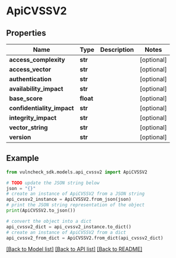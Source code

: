 # ApiCVSSV2


## Properties

Name | Type | Description | Notes
------------ | ------------- | ------------- | -------------
**access_complexity** | **str** |  | [optional] 
**access_vector** | **str** |  | [optional] 
**authentication** | **str** |  | [optional] 
**availability_impact** | **str** |  | [optional] 
**base_score** | **float** |  | [optional] 
**confidentiality_impact** | **str** |  | [optional] 
**integrity_impact** | **str** |  | [optional] 
**vector_string** | **str** |  | [optional] 
**version** | **str** |  | [optional] 

## Example

```python
from vulncheck_sdk.models.api_cvssv2 import ApiCVSSV2

# TODO update the JSON string below
json = "{}"
# create an instance of ApiCVSSV2 from a JSON string
api_cvssv2_instance = ApiCVSSV2.from_json(json)
# print the JSON string representation of the object
print(ApiCVSSV2.to_json())

# convert the object into a dict
api_cvssv2_dict = api_cvssv2_instance.to_dict()
# create an instance of ApiCVSSV2 from a dict
api_cvssv2_from_dict = ApiCVSSV2.from_dict(api_cvssv2_dict)
```
[[Back to Model list]](../README.md#documentation-for-models) [[Back to API list]](../README.md#documentation-for-api-endpoints) [[Back to README]](../README.md)


